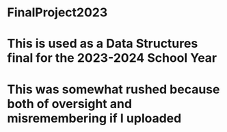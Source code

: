 # FinalProject2023
# This is used as a Data Structures final for the 2023-2024 School Year
# This was somewhat rushed because both of oversight and misremembering if I uploaded
